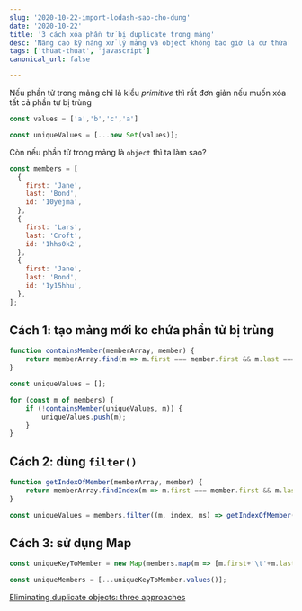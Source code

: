 ```yaml
---
slug: '2020-10-22-import-lodash-sao-cho-dung'
date: '2020-10-22'
title: '3 cách xóa phần tử bị duplicate trong mảng'
desc: 'Nâng cao kỹ năng xử lý mảng và object không bao giờ là dư thừa'
tags: ['thuat-thuat', 'javascript']
canonical_url: false

---
```



Nếu phần tử trong mảng chỉ là kiểu *primitive* thì rất đơn giản nếu muốn xóa tất cả phần tự bị trùng

```js
const values = ['a','b','c','a']

const uniqueValues = [...new Set(values)];
```

Còn nếu phần tử trong mảng là `object` thì ta làm sao?

```js
const members = [
  {
    first: 'Jane',
    last: 'Bond',
    id: '10yejma',
  },
  {
    first: 'Lars',
    last: 'Croft',
    id: '1hhs0k2',
  },
  {
    first: 'Jane',
    last: 'Bond',
    id: '1y15hhu',
  },
];
```

## Cách 1: tạo mảng mới ko chứa phần tử bị trùng

```js
function containsMember(memberArray, member) {
    return memberArray.find(m => m.first === member.first && m.last === member.last)
}

const uniqueValues = [];

for	(const m of members) {
    if (!containsMember(uniqueValues, m)) {
        uniqueValues.push(m);
    }
}
```

## Cách 2: dùng `filter()`

```js
function getIndexOfMember(memberArray, member) {
    return memberArray.findIndex(m => m.first === member.first && m.last === member.last)
}

const uniqueValues = members.filter((m, index, ms) => getIndexOfMember(ms, m) === index);
```

## Cách 3: sử dụng Map

```js
const uniqueKeyToMember = new Map(members.map(m => [m.first+'\t'+m.last, m]));

const uniqueMembers = [...uniqueKeyToMember.values()]; 
```

[Eliminating duplicate objects: three approaches](https://2ality.com/2020/07/eliminating-duplicate-objects.html)



